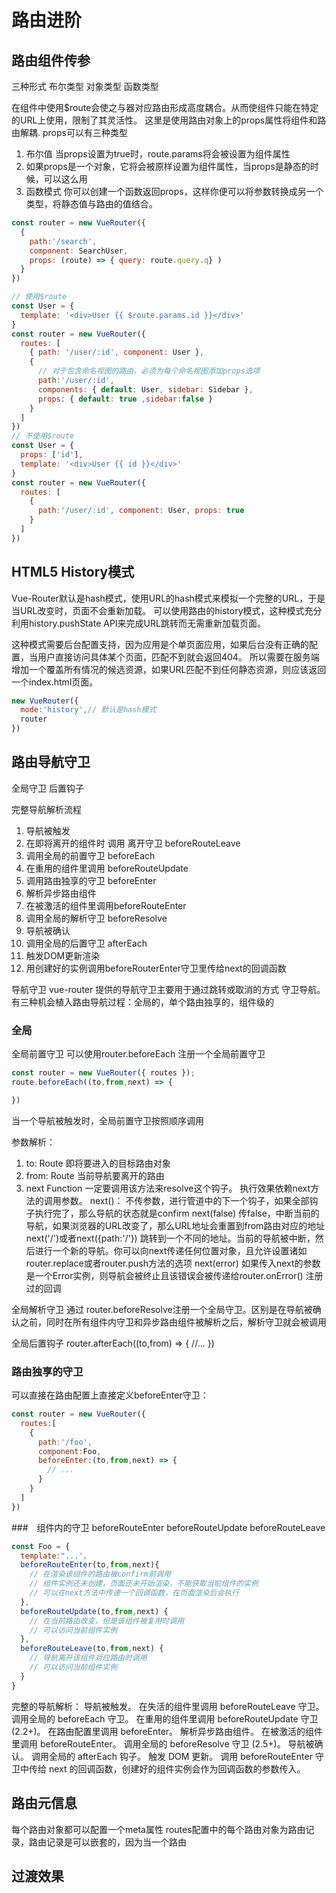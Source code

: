 # 路由进阶
## 路由组件传参
三种形式
布尔类型
对象类型
函数类型

在组件中使用$route会使之与器对应路由形成高度耦合。从而使组件只能在特定的URL上使用，限制了其灵活性。
这里是使用路由对象上的props属性将组件和路由解耦.
props可以有三种类型
1. 布尔值
当props设置为true时，route.params将会被设置为组件属性
2. 如果props是一个对象，它将会被原样设置为组件属性，当props是静态的时候，可以这么用
3. 函数模式
你可以创建一个函数返回props，这样你便可以将参数转换成另一个类型，将静态值与路由的值结合。
```js
const router = new VueRouter({
  { 
    path:'/search',
    component: SearchUser,
    props: (route) => { query: route.query.q} )
  }
})
```
```js
// 使用$route 
const User = {
  template: '<div>User {{ $route.params.id }}</div>'
}
const router = new VueRouter({
  routes: [
    { path: '/user/:id', component: User },
    {
      // 对于包含命名视图的路由，必须为每个命名视图添加props选项
      path:'/user/:id',
      components: { default: User, sidebar: Sidebar },
      props: { default: true ,sidebar:false }
    }
  ]
})
// 不使用$route
const User = {
  props: ['id'],
  template: '<div>User {{ id }}</div>'
}
const router = new VueRouter({
  routes: [
    {
      path:'/user/:id', component: User, props: true 
    }
  ]
})
```

## HTML5 History模式
Vue-Router默认是hash模式，使用URL的hash模式来模拟一个完整的URL，于是当URL改变时，页面不会重新加载。
可以使用路由的history模式，这种模式充分利用history.pushState API来完成URL跳转而无需重新加载页面。

这种模式需要后台配置支持，因为应用是个单页面应用，如果后台没有正确的配置，当用户直接访问具体某个页面，匹配不到就会返回404。
所以需要在服务端增加一个覆盖所有情况的候选资源，如果URL匹配不到任何静态资源，则应该返回一个index.html页面。
```js
new VueRouter({
  mode:'history',// 默认是hash模式
  router
})
```
## 路由导航守卫
全局守卫
后置钩子

完整导航解析流程

1. 导航被触发
2. 在即将离开的组件时 调用 离开守卫  beforeRouteLeave
3. 调用全局的前置守卫 beforeEach
4. 在重用的组件里调用 beforeRouteUpdate 
5. 调用路由独享的守卫 beforeEnter
6. 解析异步路由组件
7. 在被激活的组件里调用beforeRouteEnter
8. 调用全局的解析守卫 beforeResolve
9. 导航被确认
10. 调用全局的后置守卫 afterEach
11. 触发DOM更新渲染
12. 用创建好的实例调用beforeRouterEnter守卫里传给next的回调函数


导航守卫
vue-router 提供的导航守卫主要用于通过跳转或取消的方式 守卫导航。
有三种机会植入路由导航过程：全局的，单个路由独享的，组件级的

### 全局
全局前置守卫
可以使用router.beforeEach 注册一个全局前置守卫
```js
const router = new VueRouter({ routes });
route.beforeEach((to,from,next) => {

})
```
当一个导航被触发时，全局前置守卫按照顺序调用

参数解析：
1. to: Route 即将要进入的目标路由对象
2. from: Route 当前导航要离开的路由
3. next Function 一定要调用该方法来resolve这个钩子。 执行效果依赖next方法的调用参数。
  next()： 不传参数，进行管道中的下一个钩子，如果全部钩子执行完了，那么导航的状态就是confirm
  next(false) 传false，中断当前的导航，如果浏览器的URL改变了，那么URL地址会重置到from路由对应的地址
  next('/')或者next({path:'/'}) 跳转到一个不同的地址。当前的导航被中断，然后进行一个新的导航。你可以向next传递任何位置对象，且允许设置诸如router.replace或者router.push方法的选项
  next(error) 如果传入next的参数是一个Error实例，则导航会被终止且该错误会被传递给router.onError() 注册过的回调


全局解析守卫
通过 router.beforeResolve注册一个全局守卫。区别是在导航被确认之前，同时在所有组件内守卫和异步路由组件被解析之后，解析守卫就会被调用

全局后置钩子
router.afterEach((to,from) => {
  //...
})


### 路由独享的守卫
可以直接在路由配置上直接定义beforeEnter守卫：
```js
const router = new VueRouter({
  routes:[
    {
      path:'/foo',
      component:Foo,
      beforeEnter:(to,from,next) => {
        // ...
      }
    }
  ]
})
```

###　组件内的守卫
beforeRouteEnter
beforeRouteUpdate
beforeRouteLeave
```js
const Foo = {
  template:"...'，
  beforeRouteEnter(to,from,next){
    // 在渲染该组件的路由被confirm前调用
    // 组件实例还未创建，页面还未开始渲染，不能获取当前组件的实例
    // 可以在next方法中传递一个回调函数，在页面渲染后会执行
  },
  beforeRouteUpdate(to,from,next) {
    // 在当前路由改变，但是该组件被复用时调用
    // 可以访问当前组件实例
  },
  beforeRouteLeave(to,from,next) {
    // 导航离开该组件对应路由时调用
    // 可以访问当前组件实例
  }
}
```
完整的导航解析：
导航被触发。
在失活的组件里调用 beforeRouteLeave 守卫。
调用全局的 beforeEach 守卫。
在重用的组件里调用 beforeRouteUpdate 守卫 (2.2+)。
在路由配置里调用 beforeEnter。
解析异步路由组件。
在被激活的组件里调用 beforeRouteEnter。
调用全局的 beforeResolve 守卫 (2.5+)。
导航被确认。
调用全局的 afterEach 钩子。
触发 DOM 更新。
调用 beforeRouteEnter 守卫中传给 next 的回调函数，创建好的组件实例会作为回调函数的参数传入。
## 路由元信息
每个路由对象都可以配置一个meta属性
routes配置中的每个路由对象为路由记录，路由记录是可以嵌套的，因为当一个路由
## 过渡效果



